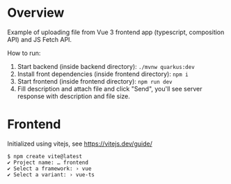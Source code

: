 # Overview

Example of uploading file from Vue 3 frontend app (typescript, composition API) and JS Fetch API.

How to run:
1. Start backend (inside backend directory): ```./mvnw quarkus:dev```
2. Install front dependencies (inside frontend directory): ```npm i```
3. Start frontend (inside frontend directory): ```npm run dev```
4. Fill description and attach file and click "Send", you'll see server response with description and file size.

# Frontend

Initialized using vitejs, see https://vitejs.dev/guide/

```shell
$ npm create vite@latest
✔ Project name: … frontend
✔ Select a framework: › vue
✔ Select a variant: › vue-ts
```